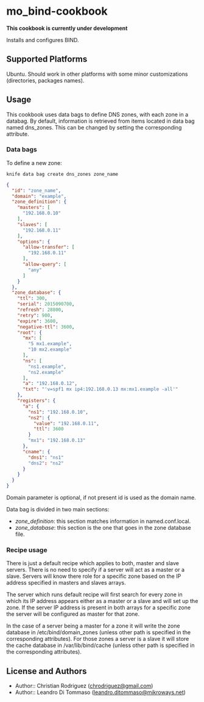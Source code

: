 # mo_bind-cookbook

**This cookbook is currently under development**

Installs and configures BIND.

## Supported Platforms

Ubuntu. Should work in other platforms with some minor customizations
(directories, packages names).

## Usage

This cookbook uses data bags to define DNS zones, with each zone in a databag.
By default, information is retrieved from items located in data bag named
dns_zones. This can be changed by setting the corresponding attribute.

### Data bags

To define a new zone:

```
knife data bag create dns_zones zone_name
```

```json
{
  "id": "zone_name",
  "domain": "example",
  "zone_definition": {
    "masters": [
      "192.168.0.10"
    ],
    "slaves": [
      "192.168.0.11"
    ],
    "options": {
      "allow-transfer": [
        "192.168.0.11"
      ],
      "allow-query": [
        "any"
      ]
    }
  },
  "zone_database": {
    "ttl": 300,
    "serial": 2015090700,
    "refresh": 28800,
    "retry": 900,
    "expire": 3600,
    "negative-ttl": 3600,
    "root": {
      "mx": [
        "5 mx1.example",
        "10 mx2.example"
      ],
      "ns": [
        "ns1.example",
        "ns2.example"
      ],
      "a": "192.168.0.12",
      "txt": "'v=spf1 mx ip4:192.168.0.13 mx:mx1.example -all'"
    },
    "registers": {
      "a": {
        "ns1": "192.168.0.10",
        "ns2": {
          "value": "192.168.0.11",
          "ttl": 3600
        }
        "mx1": "192.168.0.13"
      },
      "cname": {
        "dns1": "ns1"
        "dns2": "ns2"
      }
    }
  }
}
```

Domain parameter is optional, if not present id is used as the domain name.

Data bag is divided in two main sections:

* *zone_definition*: this section matches information in named.conf.local.
* *zone_database*: this section is the one that goes in the zone database file.

### Recipe usage

There is just a default recipe which applies to both, master and slave servers.
There is no need to specify if a server will act as a master or a slave. Servers
will know there role for a specific zone based on the IP address specified in
masters and slaves arrays.

The server which runs default recipe will first search for every zone in which
its IP address appears either as a master or a slave and will set up the zone.
If the server IP address is present in both arrays for a specific zone the server
will be configured as master for that zone.

In the case of a server being a master for a zone it will write the zone
database in /etc/bind/domain_zones (unless other path is specified in the
corresponding attributes). For those zones a server is a slave it will store the
cache database in /var/lib/bind/cache (unless other path is specified in the
corresponding attributes).

## License and Authors

* Author:: Christian Rodriguez (<chrodriguez@gmail.com>)
* Author:: Leandro Di Tommaso (<leandro.ditommaso@mikroways.net>)
